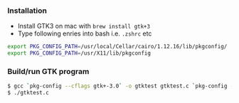 ### Installation      
      
- Install GTK3 on mac with `brew install gtk+3`     
- Type following enries into bash i.e. `.zshrc` etc    
```bash
export PKG_CONFIG_PATH=/usr/local/Cellar/cairo/1.12.16/lib/pkgconfig/
export PKG_CONFIG_PATH=/usr/X11/lib/pkgconfig
```    
### Build/run GTK program      
```bash
$ gcc `pkg-config --cflags gtk+-3.0` -o gtktest gtktest.c `pkg-config --libs gtk+-3.0`
$ ./gtktest.c
```     

